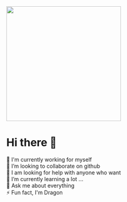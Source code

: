 <!--
**longitea/longitea** is a ✨ _special_ ✨ repository because its `README.md` (this file) appears on your GitHub profile.

Here are some ideas to get you started:

- 🔭 I’m currently working on ...
- 🌱 I’m currently learning ...
- 👯 I’m looking to collaborate on ...
- 🤔 I’m looking for help with ...
- 💬 Ask me about ...
- 📫 How to reach me: ...
- 😄 Pronouns: ...
- ⚡ Fun fact: ...
-->

<a href="https://github.com/devxb/gitanimals">
<img
  src="https://render.gitanimals.org/farms/longitea"
  width="300"
/>
</a>

# Hi there 👋
🔭 I'm currently working for myself<br>👯 I’m looking to collaborate on github<br>🤝 I am looking for help with anyone who want<br>🌱 I’m currently learning a lot ...<br>💬 Ask me about everything<br>⚡ Fun fact, I'm Dragon

<!-- Proudly created with GPRM ( https://gprm.itsvg.in ) -->
